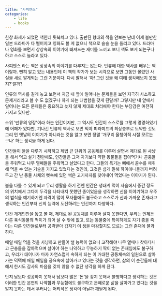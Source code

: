 ```yaml
---
title: "사피엔스"
categories:
    - life
    - books
---
```


한창 화제가 되었던 책인데 뒷북치고 있다. 출판된 형태의 책을 안보는 난데 이제 볼만한 일본 드라마가 다 떨어지고 영화도 볼 게 없으니 책으로 슬슬 눈을 돌리고 있다. 드라마나 영화를 보면서 상상속의 이야기에 빠져드는 재미를 느끼고 보니 책도 보게 되는구나 하고 스스로 놀라고 있다.

사피엔스 라는 책은 상상속의 이야기를 다루지는 않는다. 인류에 대한 역사를 배우는 책이랄까. 뻔히 알고 있는 내용인데 이 책의 작가가 보는 시각으로 보면 그동안 몰랐던 사실을 새로 알게되는 그런 기분이다. 다시 말해서 '아! 그런 것을 왜 여태 생각해보지 못했지?'랄까?

인류의 역사를 길게 놓고 보면서 지금 내 앞에 일어나는 문제들을 보면 지극히 사소하고 문제거리라고 볼 수 도 없겠구나 하게 되는 대범함을 갖게 된달까? 그렇지만 내 앞에서 일어나는 모든 문제들은 중요하고 늦지 않게 제대로 처리해야 한다는 부담감은 여전히 가지고 있다만.

소위 '만류의 영장'이라 하는 인간이지만, 그 역시도 인간이 스스로를 그렇게 명명하였기에 어패가 있다만, 기나긴 인류의 역사로 보면 먹이 피라미드의 최상층부로 도약한 것도 그리 먼 옛날의 이야기가 아니라는 것을 알고 보면 정말 '개구리 올챙이적 시절 모르는 구나' 하는 생각을 하게 된다. 

인간들이 불을 다루기 시작하고 제법 큰 단위의 공동체를 이루어 살면서 제대로 된 사냥을 해서 먹고 살기 전만해도, 인간들은 그저 자기보다 약한 동물들을 잡아먹거나 곤충들을 주워먹고 나무 열매들을 주워먹고 살았다고 한다. 그들의 특기는 뼈에서 골수를 채취해 먹을 수 있는 기술을 가지고 있었다는 것인데, 그것은 쉽게 말해 하이에나들까지 버려두고 간 난 동물 사체의 뼛속에 있던 썩은 고기까지를 찾아내어 먹었다는 이야기가 된다. 

불을 다룰 수 있게 되고 무리 생활을 하기 전엔 인간은 생태계 먹이 사슬에서 중간 정도의 위치에서 그다지 두각을 나타내지 못했던 종이었음을 생각하면 신을 이야기하고 우주의 법칙을 얘기하기엔 자격이 많이 모자름에도 불구하고 스스로가 신과 가까운 존재라고 생각하는 인간부터 신의 능력에 도전하려는 인간까지 다양하다. 

인간 개개인만을 놓고 볼 때, 제대로 된 공동체를 이루어 살지 못한다면, 우리는 언제든 다른 육식동물의 먹이가 되어 살 수 밖에 없고, 또는 동물중에 특이하게도 자기 종을 죽이는 다른 인간들로부터 공격받아 갑자기 이 생을 마감할지도 모르는 그런 존재에 불과하다. 

매일 매일 먹을 것을 사냥하고 만들어 낼 능력이 없으니 고작해야 나무 열매나 찾아다니고 곤충들을 잡아먹으며 살아야 하는 나약하고 무능하기 짝이 없는 존재임에도 불구하고, 우리가 태어나자 마자 자연스럽게 속하게 되는 이 거대한 공동체속의 일원으로 살아가는 덕택에 매일 매일을 풍요속에 살아가고 있다는 것을 생각하면, 삶의 이 순간들에 대해서 한시도 감사의 마음을 갖지 않을 수 없단 생각을 하게 된다.

단지 남보다 성공하지 못해서 남보다 많은 '돈'을 갖지 못해서 불행하다고 생각하는 것은 이러한 인간 본연의 나약함과 무능함에도 불구하고 은혜로운 삶을 살아가고 있다는 것을 알지 못하는 데서 우러나는 어리석은 생각이 아닐까 깨닫게 된다.